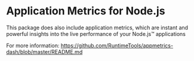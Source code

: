 
# Application Metrics for Node.js

This package does also include application metrics, which are instant and powerful insights into the live performance 
of your Node.js™ applications

For more information: https://github.com/RuntimeTools/appmetrics-dash/blob/master/README.md
